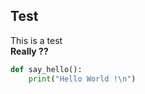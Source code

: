 
## Test

This is a test  
**Really ??**  
```python
def say_hello():
    print("Hello World !\n")
``` 
